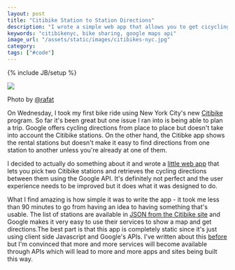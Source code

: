 ```yaml
---
layout: post
title: "Citibike Station to Station Directions"
description: "I wrote a simple web app that allows you to get cicycling directions from one Citibike station to another."
keywords: "citibikenyc, bike sharing, google maps api"
image_url: "/assets/static/images/citibikes-nyc.jpg"
category:
tags: ["#code"]
---
```

{% include JB/setup %}
<div class="thumbnail">
    <img src="{{ IMG_PATH }}citibikes-nyc.jpg" />
    <p>Photo by <a href="https://twitter.com/rafat/status/339046904979660800" target="_blank">@rafat</a></p>
</div>

On Wednesday, I took my first bike ride using New York City's new <a href="http://citibikenyc.com/" target="_blank">Citibike</a> program. So far it's been great but one issue I ran into is being able to plan a trip. Google offers cycling directions from place to place but doesn't take into account the Citibike stations. On the other hand, the Citibke app shows the rental stations but doesn't make it easy to find directions from one station to another unless you're already at one of them.

I decided to actually do something about it and wrote a <a href="http://dangoldin.com/citibike-station-directions/" target="_blank">little web app</a> that lets you pick two Citibike stations and retrieves the cycling directions between them using the Google API. It's definitely not perfect and the user experience needs to be improved but it does what it was designed to do.

What I find amazing is how simple it was to write the app - it took me less than 90 minutes to go from having an idea to having something that's usable. The list of stations are available in <a href="http://citibikenyc.com/stations/json" target="_blank">JSON from the Citibike site</a> and Google makes it very easy to use their services to show a map and get directions.The best part is that this app is completely static since it's just using client side Javascript and Google's APIs. I've written about this <a href="http://dangoldin.com/2013/03/12/mmmm-pseudo-static-sites/">before</a> but I'm convinced that more and more services will become available through APIs which will lead to more and more apps and sites being built this way.